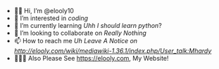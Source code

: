- ✋🏻 Hi, I’m @elooly10
- 👀 I’m interested in _coding_
- 🌱 I’m currently learning _Uhh I should learn python_?
- 💞️ I’m looking to collaborate on _Really Nothing_
- 📫 How to reach me _Uh Leave A Notice on http://elooly.com/wiki/mediawiki-1.36.1/index.php/User_talk:Mhardy_
- 🧑🏻‍💻 Also Please See https://elooly.com, My Website!
<!---
elooly10/elooly10 is a ✨ special ✨ repository because its `README.md` (this file) appears on your GitHub profile.
You can click the Preview link to take a look at your changes.
--->
